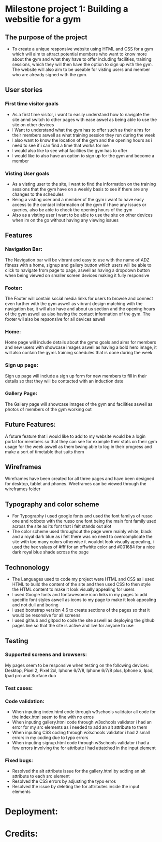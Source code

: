 # Milestone project 1: Building a websitie for a gym

## The purpose of the project

* To create a unique responsive website using HTML and CSS for a gym which will aim to attract potential members who want to know more about the gym and what they have to offer including facilities, training sessions, which they will then have the option to sign up with the gym. The website will also aim to be useable for visting users and member who are already signed with the gym.

## User stories

### First time visitor goals

* As a first time visitor, i want to easily understand how to navigate the site annd switch to other pages with ease aswel as being able to use the site on other devices
* I Want to understand what the gym has to offer such as their aims for their members aswell as what training session they run during the week
* I also want to know the location of the gym and the opening hours as i need to see if i can find a time that works for me
* I would also like to see what facilities the gym has to offer 
* I would like to also have an option to sign up for the gym and become a member

### Visting User goals

* As a visting user to the site, i want to find the information on the training sessions that the gym have on a weekly basis to see if there are any changes to the schedules
* Being a visting user and a member of the gym i want to have easy access to the contact information of the gym if i have any issues or queries, also be able to check the opening hours of the gym 
* Also as a visting user i want to be able to use the site on other devices when im on the go without having any viewing issues

## Features

### Navigation Bar:

The Navigation bar will be vibrant and easy to use with the name of ADZ fitness with a home, signup and gallery button which users will be able to click to navigate from page to page, aswell as having a dropdown button when being viewed on smaller screen devices making it fully responsive

### Footer:

The Footer will contain social media links for users to browse and connect even further with the gym aswell as vibrant design matching with the navigation bar, it will also have and about us section and the opening hours of the gym aswell as also having the contact information of the gym. The footer wil also be repsonsive for all devices aswell

### Home:

Home page will include details about the gyms goals and aims for members and new users with showcase images aswell as having a bold hero image, it will also contain the gyms training schedules that is done during the week

### Sign up page:

Sign up page will include a sign up form for new members to fill in their details so that they will be contacted with an induction date

### Gallery Page:

The Gallery page will showcase images of the gym and facilities aswell as photos of members of the gym working out

## Future Features: 

A future feature that i would like to add to my website would be a login portal for members so that they can see for example their stats on their gym usage for the week aswell as them bwing able to log in their progress and make a sort of timetable that suits them

## Wireframes

Wireframes have been created for all three pages and have been designed for desktop, tablet and phones. Wireframes can be viewed through the wireframes folder

## Typography and color scheme

* For Typography i used google fonts and used the font familys of russo one and robboto with the russo one font being the main font family used across the site as its font that i felt stands out alot
* The color scheme used throughout the page were mainly white, black and a royal dark blue as i felt there was no need to overcomplicate the site with too many colors otherwise it wouldnt look visually appealing, i used the hex values of #fff for an offwhite color and #001684 for a nice dark royal blue shade across the page

## Technonology

* The Languages used to code my project were HTML and CSS as i used HTML to build the content of the site and then used CSS to then style the HTML content to make it look visually appealing for users
* I used Google fonts and fontawesome icon links in my pages to add specific font styles aswell as icons to my page to make it look appealing and not dull and boring
* I used bootstrap version 4.6 to create sections of the pages so that it would be resonsive for all screens  
* I used github and gitpod to code the site aswell as deploying the github pages live so that the site is active and live for anyone to use

## Testing

### Supported screens and browsers:

My pages seem to be responsive when testing on the following devices: Desktop, Pixel 2, Pixel 2xl, Iphone 6/7/8, Iphone 6/7/8 plus, Iphone x, Ipad, Ipad pro and Surface duo

### Test cases:

### Code validation:

* When inputing index.html code through w3schools validator all code for the index.html seem to fine with no erros
* When inputing gallery.html code through w3schools validator i had an error for my src elements as i needed to add an alt attribute to them
* When inputing CSS coding through w3schools validator i had 2 small errors in my coding due to typo errors
* When inputing signup.html code through w3schools validator i had a few errors involving the for attribute i had attatched in the input element

### Fixed bugs:

* Resolved the alt attribute issue for the gallery.html by adding an alt attribute to each src element
* Resolved the CSS errors by adjusting the typo erros 
* Resolved the issue by deleting the for attributes inside the input elements

# Deployment:

# Credits:



